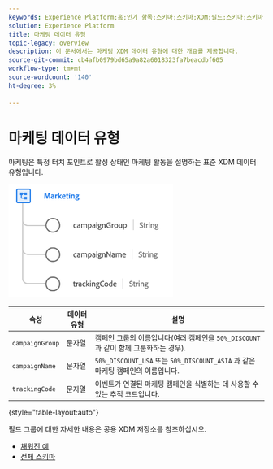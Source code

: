 ```yaml
---
keywords: Experience Platform;홈;인기 항목;스키마;스키마;XDM;필드;스키마;스키마;장치;데이터 유형;데이터 유형;데이터 유형;
solution: Experience Platform
title: 마케팅 데이터 유형
topic-legacy: overview
description: 이 문서에서는 마케팅 XDM 데이터 유형에 대한 개요를 제공합니다.
source-git-commit: cb4afb0979bd65a9a82a6018323fa7beacdbf605
workflow-type: tm+mt
source-wordcount: '140'
ht-degree: 3%

---
```



#  마케팅 데이터 유형

 마케팅은 특정 터치 포인트로 활성 상태인 마케팅 활동을 설명하는 표준 XDM 데이터 유형입니다.

![](../images/data-types/marketing.png)

| 속성 | 데이터 유형 | 설명 |
| --- | --- | --- |
| `campaignGroup` | 문자열 | 캠페인 그룹의 이름입니다(여러 캠페인을 `50%_DISCOUNT` 과 같이 함께 그룹화하는 경우). |
| `campaignName` | 문자열 | `50%_DISCOUNT_USA` 또는 `50%_DISCOUNT_ASIA` 과 같은 마케팅 캠페인의 이름입니다. |
| `trackingCode` | 문자열 | 이벤트가 연결된 마케팅 캠페인을 식별하는 데 사용할 수 있는 추적 코드입니다. |

{style=&quot;table-layout:auto&quot;}

필드 그룹에 대한 자세한 내용은 공용 XDM 저장소를 참조하십시오.

* [채워진 예](https://github.com/adobe/xdm/blob/master/components/datatypes/marketing/marketing.example.1.json)
* [전체 스키마](https://github.com/adobe/xdm/blob/master/components/datatypes/marketing/marketing.schema.json)
